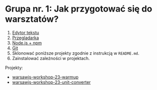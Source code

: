 # Grupa nr. 1: Jak przygotować się do warsztatów?

1. [Edytor tekstu](/workshop-setup/partials/edytor-tekstu.html)
2. [Przeglądarka](/workshop-setup/partials/przegladarka.html)
3. [Node.js + npm](/workshop-setup/partials/node+npm.html)
4. [Git](/workshop-setup/partials/git.html)
5. Sklonować poniższe projekty zgodnie z instrukcją w `README.md`.
6. Zainstalować zależności w projektach.

Projekty:

* [warsawjs-workshop-23-warmup][warmup]
* [warsawjs-workshop-23-unit-converter][converter]

[warmup]: https://github.com/rsp/warsawjs-workshop-23-warmup
[converter]: https://github.com/rsp/warsawjs-workshop-23-unit-converter
